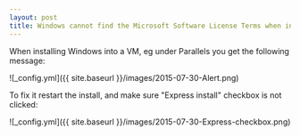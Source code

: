 ```yaml
---
layout: post
title: Windows cannot find the Microsoft Software License Terms when installing in VM
---
```


When installing Windows into a VM, eg under Parallels you get the following message:

![_config.yml]({{ site.baseurl }}/images/2015-07-30-Alert.png)

To fix it restart the install, and make sure "Express install" checkbox is not clicked:


![_config.yml]({{ site.baseurl }}/images/2015-07-30-Express-checkbox.png)

